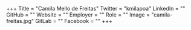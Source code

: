 +++
Title = "Camila Mello de Freitas"
Twitter = "kmilapoa"
LinkedIn = ""
GitHub = ""
Website = ""
Employer = ""
Role = ""
Image = "camila-freitas.jpg"
GitLab = ""
Facebook = ""
+++
